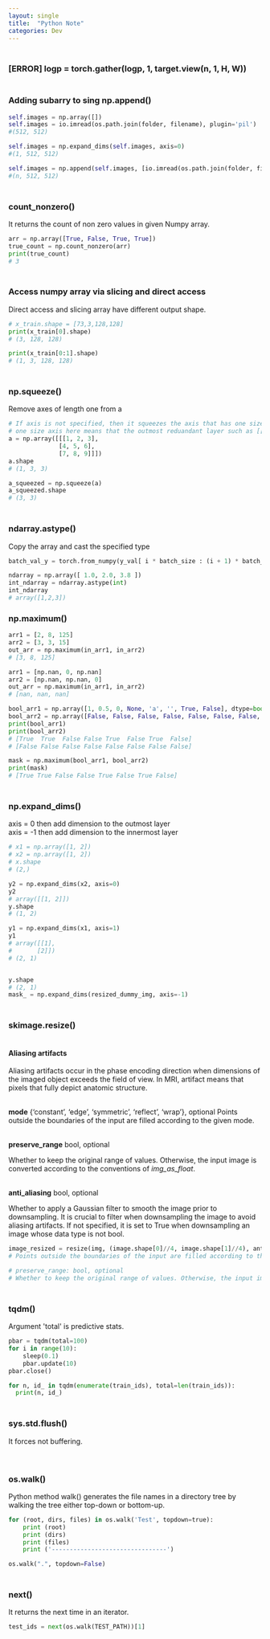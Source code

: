```yaml
---
layout: single
title:  "Python Note"
categories: Dev
---
```


### <br> [ERROR] logp = torch.gather(logp, 1, target.view(n, 1, H, W))



### <br>Adding subarry to   sing np.append()

```python
self.images = np.array([])
self.images = io.imread(os.path.join(folder, filename), plugin='pil')
#(512, 512)

self.images = np.expand_dims(self.images, axis=0)
#(1, 512, 512)

self.images = np.append(self.images, [io.imread(os.path.join(folder, filename), plugin='pil')] , 0)
#(n, 512, 512)
```



### <br>count_nonzero()

It returns the count of non zero values in given Numpy array.

```python
arr = np.array([True, False, True, True])
true_count = np.count_nonzero(arr)
print(true_count)
# 3
```



### <br>Access numpy array via slicing and direct access

Direct access and slicing array have different output shape.

```python
# x_train.shape = [73,3,128,128]
print(x_train[0].shape)
# (3, 128, 128)

print(x_train[0:1].shape)
# (1, 3, 128, 128)
```

### <br>np.squeeze()

Remove axes of length one from a

```python
# If axis is not specified, then it squeezes the axis that has one size axis
# one size axis here means that the outmost reduandant layer such as [[1, 2]]
a = np.array([[[1, 2, 3],
              [4, 5, 6],
              [7, 8, 9]]])
a.shape
# (1, 3, 3)

a_squeezed = np.squeeze(a) 
a_squeezed.shape
# (3, 3)
```





### <br>ndarray.astype()

Copy the array and cast the specified type

```python
batch_val_y = torch.from_numpy(y_val[ i * batch_size : (i + 1) * batch_size ]).astype(int).long()
```

```python
ndarray = np.array([ 1.0, 2.0, 3.8 ])
int_ndarray = ndarray.astype(int)
int_ndarray
# array([1,2,3])
```



### np.maximum()

```python
arr1 = [2, 8, 125]
arr2 = [3, 3, 15]
out_arr = np.maximum(in_arr1, in_arr2) 
# [3, 8, 125]
```

```python
arr1 = [np.nan, 0, np.nan]
arr2 = [np.nan, np.nan, 0]
out_arr = np.maximum(in_arr1, in_arr2)
# [nan, nan, nan]
```

```python
bool_arr1 = np.array([1, 0.5, 0, None, 'a', '', True, False], dtype=bool)
bool_arr2 = np.array([False, False, False, False, False, False, False, False], dtype=bool)
print(bool_arr1)
print(bool_arr2)
# [True  True  False False True  False True  False]
# [False False False False False False False False]

mask = np.maximum(bool_arr1, bool_arr2)
print(mask)
# [True True False False True False True False]
```



### <br>np.expand_dims()

axis = 0 then add dimension to the outmost layer<br>axis = -1 then add dimension to the innermost layer

```python
# x1 = np.array([1, 2])
# x2 = np.array([1, 2])
# x.shape
# (2,)

y2 = np.expand_dims(x2, axis=0)
y2
# array([[1, 2]])
y.shape
# (1, 2)

y1 = np.expand_dims(x1, axis=1)
y1
# array([[1],
#       [2]])
# (2, 1)


y.shape
# (2, 1)
mask_ = np.expand_dims(resized_dummy_img, axis=-1)
```



### <br>skimage.resize()

#### <br>Aliasing artifacts

Aliasing artifacts occur in the phase encoding direction when dimensions of the imaged object exceeds the field of view. In MRI, artifact means that pixels that fully depict anatomic structure.

<br>**mode** {‘constant’, ‘edge’, ‘symmetric’, ‘reflect’, ‘wrap’}, optional
Points outside the boundaries of the input are filled according to the given mode.

<br>**preserve_range** bool, optional

Whether to keep the original range of values. Otherwise, the input image is converted according to the conventions of *img_as_float*.

<br>**anti_aliasing** bool, optional

Whether to apply a Gaussian filter to smooth the image prior to downsampling. It is crucial to filter when downsampling the image to avoid aliasing artifacts. If not specified, it is set to True when downsampling an image whose data type is not bool.

```python
image_resized = resize(img, (image.shape[0]//4, image.shape[1]//4), anti_aliasing=True)
# Points outside the boundaries of the input are filled according to the given mode. Modes match the behaviour of numpy.pad

# preserve_range: bool, optional
# Whether to keep the original range of values. Otherwise, the input image is converted according to the conventions of img_as_float.
```



### <br>tqdm()

Argument 'total' is predictive stats.

```python
pbar = tqdm(total=100)
for i in range(10):
    sleep(0.1)
    pbar.update(10)
pbar.close()

for n, id_ in tqdm(enumerate(train_ids), total=len(train_ids)):
  print(n, id_)
```



### <br>sys.std.flush()

It forces not buffering.

```
```



### <br>os.walk()

Python method walk() generates the file names in a directory tree by walking the tree either top-down or bottom-up.

```python
for (root, dirs, files) in os.walk('Test', topdown=true):
	print (root)
	print (dirs)
	print (files)
	print ('--------------------------------')

os.walk(".", topdown=False)
```



### <br>next()

It returns the next time in an iterator.

```python
test_ids = next(os.walk(TEST_PATH))[1]
```
